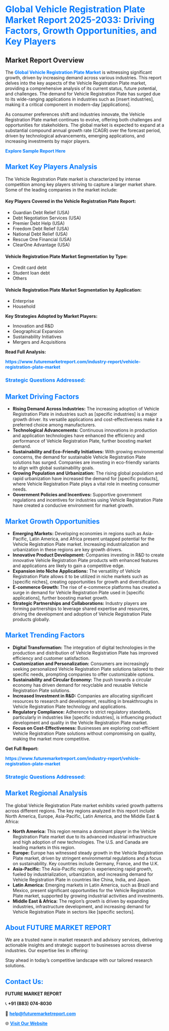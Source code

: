 <h1 style="color: #007BFF;">Global Vehicle Registration Plate Market Report 2025-2033: Driving Factors, Growth Opportunities, and Key Players</h1>

<section id="overview">
<h2>Market Report Overview</h2>
<p>The <a href="https://www.futuremarketreport.com/industry-report/vehicle-registration-plate-market" style="color: #007BFF; text-decoration: none;"><strong>Global Vehicle Registration Plate Market</strong></a> is witnessing significant growth, driven by increasing demand across various industries. This report delves into the key aspects of the Vehicle Registration Plate market, providing a comprehensive analysis of its current status, future potential, and challenges. The demand for Vehicle Registration Plate has surged due to its wide-ranging applications in industries such as [insert industries], making it a critical component in modern-day [applications].</p>
<p>As consumer preferences shift and industries innovate, the Vehicle Registration Plate market continues to evolve, offering both challenges and opportunities for stakeholders. The global market is expected to expand at a substantial compound annual growth rate (CAGR) over the forecast period, driven by technological advancements, emerging applications, and increasing investments by major players.</p>
</section>

<section id="overview">
<p><a href="https://www.futuremarketreport.com/request-sample/reportId=37319" style="color: #007BFF; text-decoration: none;"><strong>Explore Sample Report Here</strong></a></p>
</section>

<section id="key-players">
<h2 style="color: #007BFF;">Market Key Players Analysis</h2>
<p>The Vehicle Registration Plate market is characterized by intense competition among key players striving to capture a larger market share. Some of the leading companies in the market include:</p>
<h4>Key Players Covered in the Vehicle Registration Plate Report:</h4>
<ul><li>Guardian Debt Relief (USA)</li><li>Debt Negotiation Services (USA)</li><li>Premier Debt Help (USA)</li><li>Freedom Debt Relief (USA)</li><li>National Debt Relief (USA)</li><li>Rescue One Financial (USA)</li><li>ClearOne Advantage (USA)</li></ul>
<h4>Vehicle Registration Plate Market Segmentation by Type:</h4>
<ul><li>Credit card debt</li><li>Student loan debt</li><li>Others</li></ul>

<h4>Vehicle Registration Plate Market Segmentation by Application:</h4>
<ul><li>Enterprise</li><li>Household</li></ul>
<p><strong>Key Strategies Adopted by Market Players:</strong></p>
<ul>
<li>Innovation and R&D</li>
<li>Geographical Expansion</li>
<li>Sustainability Initiatives</li>
<li>Mergers and Acquisitions</li>
</ul>
</section>

<section>
<p><strong>Read Full Analysis: </strong></p><a href="https://www.futuremarketreport.com/industry-report/vehicle-registration-plate-market" style="color: #007BFF; text-decoration: none;"><strong>https://www.futuremarketreport.com/industry-report/vehicle-registration-plate-market</strong></a>
<h3 style="color: #007BFF;">Strategic Questions Addressed:</h3>
</section>

<section id="driving-factors">
<h2 style="color: #007BFF;">Market Driving Factors</h2>
<ul>
<li><strong>Rising Demand Across Industries:</strong> The increasing adoption of Vehicle Registration Plate in industries such as [specific industries] is a major growth driver. Its versatile applications and cost-effectiveness make it a preferred choice among manufacturers.</li>
<li><strong>Technological Advancements:</strong> Continuous innovations in production and application technologies have enhanced the efficiency and performance of Vehicle Registration Plate, further boosting market demand.</li>
<li><strong>Sustainability and Eco-Friendly Initiatives:</strong> With growing environmental concerns, the demand for sustainable Vehicle Registration Plate solutions has surged. Companies are investing in eco-friendly variants to align with global sustainability goals.</li>
<li><strong>Growing Population and Urbanization:</strong> The rising global population and rapid urbanization have increased the demand for [specific products], where Vehicle Registration Plate plays a vital role in meeting consumer needs.</li>
<li><strong>Government Policies and Incentives:</strong> Supportive government regulations and incentives for industries using Vehicle Registration Plate have created a conducive environment for market growth.</li>
</ul>
</section>

<section id="growth-opportunities">
<h2 style="color: #007BFF;">Market Growth Opportunities</h2>
<ul>
<li><strong>Emerging Markets:</strong> Developing economies in regions such as Asia-Pacific, Latin America, and Africa present untapped potential for the Vehicle Registration Plate market. Increasing industrialization and urbanization in these regions are key growth drivers.</li>
<li><strong>Innovative Product Development:</strong> Companies investing in R&D to create innovative Vehicle Registration Plate products with enhanced features and applications are likely to gain a competitive edge.</li>
<li><strong>Expansion into Niche Applications:</strong> The versatility of Vehicle Registration Plate allows it to be utilized in niche markets such as [specific niches], creating opportunities for growth and diversification.</li>
<li><strong>E-commerce Growth:</strong> The rise of e-commerce platforms has created a surge in demand for Vehicle Registration Plate used in [specific applications], further boosting market growth.</li>
<li><strong>Strategic Partnerships and Collaborations:</strong> Industry players are forming partnerships to leverage shared expertise and resources, driving the development and adoption of Vehicle Registration Plate products globally.</li>
</ul>
</section>

<section id="trending-factors">
<h2 style="color: #007BFF;">Market Trending Factors</h2>
<ul>
<li><strong>Digital Transformation:</strong> The integration of digital technologies in the production and distribution of Vehicle Registration Plate has improved efficiency and customer satisfaction.</li>
<li><strong>Customization and Personalization:</strong> Consumers are increasingly seeking personalized Vehicle Registration Plate solutions tailored to their specific needs, prompting companies to offer customizable options.</li>
<li><strong>Sustainability and Circular Economy:</strong> The push towards a circular economy has driven demand for recyclable and reusable Vehicle Registration Plate solutions.</li>
<li><strong>Increased Investment in R&D:</strong> Companies are allocating significant resources to research and development, resulting in breakthroughs in Vehicle Registration Plate technology and applications.</li>
<li><strong>Regulatory Compliance:</strong> Adherence to strict regulatory standards, particularly in industries like [specific industries], is influencing product development and quality in the Vehicle Registration Plate market.</li>
<li><strong>Focus on Cost-Effectiveness:</strong> Businesses are exploring cost-efficient Vehicle Registration Plate solutions without compromising on quality, making the market more competitive.</li>
</ul>
</section>

<section>
<p><strong>Get Full Report: </strong></p><a href="https://www.futuremarketreport.com/industry-report/vehicle-registration-plate-market" style="color: #007BFF; text-decoration: none;"><strong>https://www.futuremarketreport.com/industry-report/vehicle-registration-plate-market</strong></a>
<h3 style="color: #007BFF;">Strategic Questions Addressed:</h3>
</section>


<section id="regional-analysis">
<h2 style="color: #007BFF;">Market Regional Analysis</h2>
<p>The global Vehicle Registration Plate market exhibits varied growth patterns across different regions. The key regions analyzed in this report include North America, Europe, Asia-Pacific, Latin America, and the Middle East & Africa:</p>
<ul>
<li><strong>North America:</strong> This region remains a dominant player in the Vehicle Registration Plate market due to its advanced industrial infrastructure and high adoption of new technologies. The U.S. and Canada are leading markets in this region.</li>
<li><strong>Europe:</strong> Europe has witnessed steady growth in the Vehicle Registration Plate market, driven by stringent environmental regulations and a focus on sustainability. Key countries include Germany, France, and the U.K.</li>
<li><strong>Asia-Pacific:</strong> The Asia-Pacific region is experiencing rapid growth, fueled by industrialization, urbanization, and increasing demand for Vehicle Registration Plate in countries like China, India, and Japan.</li>
<li><strong>Latin America:</strong> Emerging markets in Latin America, such as Brazil and Mexico, present significant opportunities for the Vehicle Registration Plate market, supported by growing industrial activities and investments.</li>
<li><strong>Middle East & Africa:</strong> The region’s growth is driven by expanding industries, infrastructure development, and increasing demand for Vehicle Registration Plate in sectors like [specific sectors].</li>
</ul>
</section>

<footer>
<h2 style="color: #007BFF;">About FUTURE MARKET REPORT</h2>
<p>We are a trusted name in market research and advisory services, delivering actionable insights and strategic support to businesses across diverse industries. Our expertise lies in offering:</p>

<p>Stay ahead in today’s competitive landscape with our tailored research solutions.</p>

<h2 style="color: #007BFF;">Contact Us:</h2>
<p><strong>FUTURE MARKET REPORT</strong></p>
<p>📞 <strong>+91 (883) 074-8030</strong></p>
<p>📧 <strong><a href="mailto:help@futuremarketreport.com" style="color: #007BFF;">help@futuremarketreport.com</a></strong></p>
<p>🌐 <strong><a href="https://www.futuremarketreport.com/" style="color: #007BFF;">Visit Our Website</a></strong></p>
</footer>